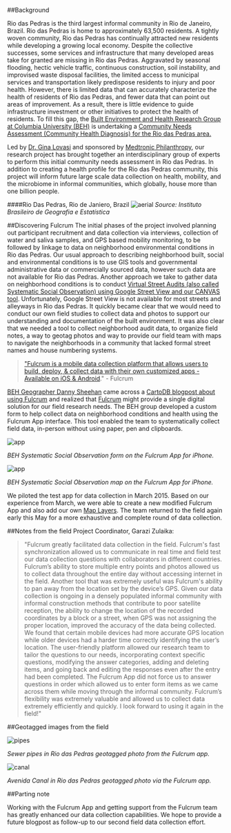
##Background

Rio das Pedras is the third largest informal community in Rio de Janeiro, Brazil. Rio das Pedras is home to approximately 63,500 residents. A tightly woven community, Rio das Pedras has continually attracted new residents while developing a growing local economy. Despite the collective successes, some services and infrastructure that many developed areas take for granted are missing in Rio das Pedras. Aggravated by seasonal flooding, hectic vehicle traffic, continuous construction, soil instability, and improvised waste disposal facilities, the limited access to municipal services and transportation likely predispose residents to injury and poor health. However, there is limited data that can accurately characterize the health of residents of Rio das Pedras, and fewer data that can point out areas of improvement. As a result, there is little evidence to guide infrastructure investment or other initiatives to protect the health of residents. To fill this gap, the [Built Environment and Health Research Group at Columbia University (BEH)](http://beh.columbia.edu/) is undertaking a [Community Needs Assessment (Community Health Diagnosis) for the Rio das Pedras area.](http://beh.columbia.edu/2014/07/25/rio-das-pedras-community-needs-assessment/)

Led by [Dr. Gina Lovasi](http://www.mailman.columbia.edu/our-faculty/profile?uni=gl2225) and sponsored by [Medtronic Philanthropy](http://philanthropy.medtronic.com/), our research project has brought together an  interdisciplinary group of experts to perform this initial community needs assessment in Rio das Pedras. In addition to creating a health profile for the Rio das Pedras community, this project will inform future large scale data collection on health, mobility, and the microbiome in informal communities, which globally, house more than one billion people.

####Rio Das Pedras, Rio de Janiero, Brazil 
![aerial](img/brasil_gov_rdp_aerial.png)
*Source: Instituto Brasileiro de Geografia e Estatística*

##Discovering Fulcrum
The initial phases of the project involved planning out participant recruitment and data collection via interviews, collection of water and saliva samples, and GPS based mobility monitoring, to be followed by linkage to data on neighborhood environmental conditions in Rio das Pedras.  Our usual approach to describing neighborhood built, social and environmental conditions is to use GIS tools and governmental administrative data or commercially sourced data, however such data are not available for Rio das Pedras.  Another approach we take to gather data on neighborhood conditions is to conduct [Virtual Street Audits (also called Systematic Social Observation) using Google Street View and our CANVAS tool](http://beh.columbia.edu/2015/01/05/new-research-using-google-street-view-to-conduct-neighborhood-virtual-audits/).   Unfortunately, Google Street View is not available for most streets and alleyways in Rio das Pedras.  It quickly became clear that we would need to conduct our own field studies to collect data and photos to support our understanding and documentation of the built environment.   It was also clear that we needed a tool to collect neighborhood audit data, to organize field notes, a way to geotag photos and way to provide our field team with maps to navigate the neighborhoods in a community that lacked formal street names and house numbering systems. 

> ["Fulcrum is a mobile data collection platform that allows users to build, deploy, & collect data with their own customized apps - Available on iOS & Android](http://fulcrumapp.com/)." - Fulcrum
 [BEH Geographer Danny Sheehan](http://nygeog.github.io/) came across a [CartoDB blogpost about using Fulcrum](http://docs.cartodb.com/tutorials/data_collection_fulcrum.html) and realized that [Fulcrum](http://fulcrumapp.com/)  might provide a single digital solution for our field research needs. The BEH group developed a custom form to help collect data on neighborhood conditions and health using the Fulcrum App interface. This tool enabled the team to systematically collect field data, in-person without using paper, pen and clipboards. 

![app](img/app_screenshot_form.png)

*BEH Systematic Social Observation form on the Fulcrum App for iPhone.*


![app](img/app_screenshot_map.png)

*BEH Systematic Social Observation map on the Fulcrum App for iPhone.*

We piloted the test app for data collection in March 2015. Based on our experience from March, we were able to create a new modified Fulcrum App and also add our own [Map Layers](http://fulcrumapp.com/help/adding-layers/).  The team returned to the field again early this May for a more exhaustive and complete round of data collection. 

##Notes from the field
Project Coordinator, Garazi Zulaika:
 > "Fulcrum greatly facilitated data collection in the field. Fulcrum's fast synchronization allowed us to communicate in real time and field test our data collection questions with collaborators in different countries. Fulcrum’s ability to store multiple entry points and photos allowed us to collect data throughout the entire day without accessing internet in the field. Another tool that was extremely useful was Fulcrum's ability to pan away from the location set by the device’s GPS. Given our data collection is ongoing in a densely populated informal community with informal construction methods that contribute to poor satellite reception, the ability to change the location of the recorded coordinates by a block or a street, when GPS was not assigning the proper location, improved the accuracy of the data being collected. We found that certain mobile devices had more accurate GPS location while older devices had a harder time correctly identifying the user’s location. The user-friendly platform allowed our research team to tailor the questions to our needs, incorporating context specific questions, modifying the answer categories, adding and deleting items, and going back and editing the responses even after the entry had been completed. The Fulcrum App did not force us to answer questions in order which allowed us to enter form items as we came across them while moving through the informal community. Fulcrum’s flexibility was extremely valuable and allowed us to collect data extremely efficiently and quickly. I look forward to using it again in the field!"


##Geotagged images from the field

![pipes](img/pipe.jpg)

*Sewer pipes in Rio das Pedras geotagged photo from the Fulcrum app.*

![canal](img/canal.jpg)

*Avenida Canal in Rio das Pedras geotagged photo via the Fulcrum app.*

##Parting note
Working with the Fulcrum App and getting support from the Fulcrum team has greatly enhanced our data collection capabilities. We hope to provide a future blogpost as follow-up to our second field data collection effort. 
